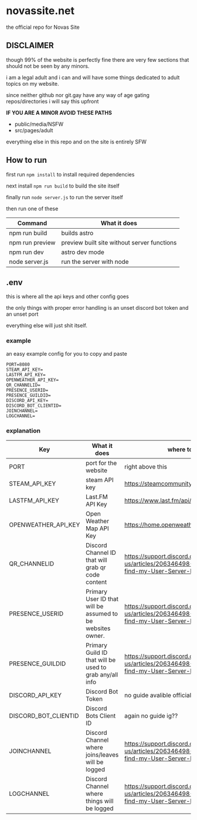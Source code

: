 # novassite.net
the official repo for Novas Site

## DISCLAIMER

though 99% of the website is perfectly fine there are very few sections that should not be seen by any minors.

i am a legal adult and i can and will have some things dedicated to adult topics on my website.

since neither github nor git.gay have any way of age gating repos/directories i will say this upfront

**IF YOU ARE A MINOR AVOID THESE PATHS**
- public/media/NSFW
- src/pages/adult

everything else in this repo and on the site is entirely SFW

## How to run

first run ``npm install`` to install required dependencies

next install ``npm run build`` to build the site itself

finally run ``node server.js`` to run the server itself


then run one of these

| Command | What it does |
| -------- | ------- |
| npm run build | builds astro |
| npm run preview | preview built site without server functions |
| npm run dev | astro dev mode |
| node server.js | run the server with node |

## .env

this is where all the api keys and other config goes

the only things with proper error handling is an unset discord bot token and an unset port

everything else will just shit itself.

### example

an easy example config for you to copy and paste

```
PORT=8080
STEAM_API_KEY=
LASTFM_API_KEY=
OPENWEATHER_API_KEY=
QR_CHANNELID=
PRESENCE_USERID=
PRESENCE_GUILDID=
DISCORD_API_KEY=
DISCORD_BOT_CLIENTID=
JOINCHANNEL=
LOGCHANNEL=
```

### explanation

| Key | What it does | where to get |
| -------- | ------- | ------- |
| PORT | port for the website | right above this |
| STEAM_API_KEY | steam API key | https://steamcommunity.com/dev/apikey |
| LASTFM_API_KEY | Last.FM API Key | https://www.last.fm/api/authentication |
| OPENWEATHER_API_KEY | Open Weather Map API Key | https://home.openweathermap.org/api_keys |
| QR_CHANNELID | Discord Channel ID that will grab qr code content | https://support.discord.com/hc/en-us/articles/206346498-Where-can-I-find-my-User-Server-Message-ID |
| PRESENCE_USERID | Primary User ID that will be assumed to be websites owner. | https://support.discord.com/hc/en-us/articles/206346498-Where-can-I-find-my-User-Server-Message-ID |
| PRESENCE_GUILDID | Primary Guild ID that will be used to grab any/all info | https://support.discord.com/hc/en-us/articles/206346498-Where-can-I-find-my-User-Server-Message-ID |
| DISCORD_API_KEY | Discord Bot Token | no guide avalible officially???? |
| DISCORD_BOT_CLIENTID | Discord Bots Client ID | again no guide ig?? |
| JOINCHANNEL | Discord Channel where joins/leaves will be logged | https://support.discord.com/hc/en-us/articles/206346498-Where-can-I-find-my-User-Server-Message-ID |
| LOGCHANNEL | Discord Channel where things will be logged | https://support.discord.com/hc/en-us/articles/206346498-Where-can-I-find-my-User-Server-Message-ID |
